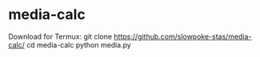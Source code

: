 # media-calc
Download for Termux:
git clone https://github.com/slowpoke-stas/media-calc/
cd media-calc
python media.py
